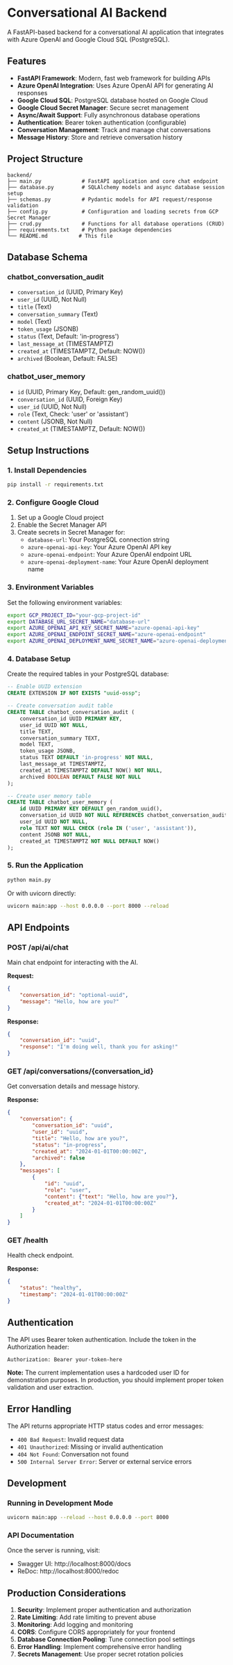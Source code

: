 # Conversational AI Backend

A FastAPI-based backend for a conversational AI application that integrates with Azure OpenAI and Google Cloud SQL (PostgreSQL).

## Features

- **FastAPI Framework**: Modern, fast web framework for building APIs
- **Azure OpenAI Integration**: Uses Azure OpenAI API for generating AI responses
- **Google Cloud SQL**: PostgreSQL database hosted on Google Cloud
- **Google Cloud Secret Manager**: Secure secret management
- **Async/Await Support**: Fully asynchronous database operations
- **Authentication**: Bearer token authentication (configurable)
- **Conversation Management**: Track and manage chat conversations
- **Message History**: Store and retrieve conversation history

## Project Structure

```
backend/
├── main.py             # FastAPI application and core chat endpoint
├── database.py         # SQLAlchemy models and async database session setup
├── schemas.py          # Pydantic models for API request/response validation
├── config.py           # Configuration and loading secrets from GCP Secret Manager
├── crud.py             # Functions for all database operations (CRUD)
├── requirements.txt    # Python package dependencies
└── README.md          # This file
```

## Database Schema

### chatbot_conversation_audit
- `conversation_id` (UUID, Primary Key)
- `user_id` (UUID, Not Null)
- `title` (Text)
- `conversation_summary` (Text)
- `model` (Text)
- `token_usage` (JSONB)
- `status` (Text, Default: 'in-progress')
- `last_message_at` (TIMESTAMPTZ)
- `created_at` (TIMESTAMPTZ, Default: NOW())
- `archived` (Boolean, Default: FALSE)

### chatbot_user_memory
- `id` (UUID, Primary Key, Default: gen_random_uuid())
- `conversation_id` (UUID, Foreign Key)
- `user_id` (UUID, Not Null)
- `role` (Text, Check: 'user' or 'assistant')
- `content` (JSONB, Not Null)
- `created_at` (TIMESTAMPTZ, Default: NOW())

## Setup Instructions

### 1. Install Dependencies

```bash
pip install -r requirements.txt
```

### 2. Configure Google Cloud

1. Set up a Google Cloud project
2. Enable the Secret Manager API
3. Create secrets in Secret Manager for:
   - `database-url`: Your PostgreSQL connection string
   - `azure-openai-api-key`: Your Azure OpenAI API key
   - `azure-openai-endpoint`: Your Azure OpenAI endpoint URL
   - `azure-openai-deployment-name`: Your Azure OpenAI deployment name

### 3. Environment Variables

Set the following environment variables:

```bash
export GCP_PROJECT_ID="your-gcp-project-id"
export DATABASE_URL_SECRET_NAME="database-url"
export AZURE_OPENAI_API_KEY_SECRET_NAME="azure-openai-api-key"
export AZURE_OPENAI_ENDPOINT_SECRET_NAME="azure-openai-endpoint"
export AZURE_OPENAI_DEPLOYMENT_NAME_SECRET_NAME="azure-openai-deployment-name"
```

### 4. Database Setup

Create the required tables in your PostgreSQL database:

```sql
-- Enable UUID extension
CREATE EXTENSION IF NOT EXISTS "uuid-ossp";

-- Create conversation audit table
CREATE TABLE chatbot_conversation_audit (
    conversation_id UUID PRIMARY KEY,
    user_id UUID NOT NULL,
    title TEXT,
    conversation_summary TEXT,
    model TEXT,
    token_usage JSONB,
    status TEXT DEFAULT 'in-progress' NOT NULL,
    last_message_at TIMESTAMPTZ,
    created_at TIMESTAMPTZ DEFAULT NOW() NOT NULL,
    archived BOOLEAN DEFAULT FALSE NOT NULL
);

-- Create user memory table
CREATE TABLE chatbot_user_memory (
    id UUID PRIMARY KEY DEFAULT gen_random_uuid(),
    conversation_id UUID NOT NULL REFERENCES chatbot_conversation_audit(conversation_id),
    user_id UUID NOT NULL,
    role TEXT NOT NULL CHECK (role IN ('user', 'assistant')),
    content JSONB NOT NULL,
    created_at TIMESTAMPTZ NOT NULL DEFAULT NOW()
);
```

### 5. Run the Application

```bash
python main.py
```

Or with uvicorn directly:

```bash
uvicorn main:app --host 0.0.0.0 --port 8000 --reload
```

## API Endpoints

### POST /api/ai/chat

Main chat endpoint for interacting with the AI.

**Request:**
```json
{
    "conversation_id": "optional-uuid",
    "message": "Hello, how are you?"
}
```

**Response:**
```json
{
    "conversation_id": "uuid",
    "response": "I'm doing well, thank you for asking!"
}
```

### GET /api/conversations/{conversation_id}

Get conversation details and message history.

**Response:**
```json
{
    "conversation": {
        "conversation_id": "uuid",
        "user_id": "uuid",
        "title": "Hello, how are you?",
        "status": "in-progress",
        "created_at": "2024-01-01T00:00:00Z",
        "archived": false
    },
    "messages": [
        {
            "id": "uuid",
            "role": "user",
            "content": {"text": "Hello, how are you?"},
            "created_at": "2024-01-01T00:00:00Z"
        }
    ]
}
```

### GET /health

Health check endpoint.

**Response:**
```json
{
    "status": "healthy",
    "timestamp": "2024-01-01T00:00:00Z"
}
```

## Authentication

The API uses Bearer token authentication. Include the token in the Authorization header:

```
Authorization: Bearer your-token-here
```

**Note:** The current implementation uses a hardcoded user ID for demonstration purposes. In production, you should implement proper token validation and user extraction.

## Error Handling

The API returns appropriate HTTP status codes and error messages:

- `400 Bad Request`: Invalid request data
- `401 Unauthorized`: Missing or invalid authentication
- `404 Not Found`: Conversation not found
- `500 Internal Server Error`: Server or external service errors

## Development

### Running in Development Mode

```bash
uvicorn main:app --reload --host 0.0.0.0 --port 8000
```

### API Documentation

Once the server is running, visit:
- Swagger UI: http://localhost:8000/docs
- ReDoc: http://localhost:8000/redoc

## Production Considerations

1. **Security**: Implement proper authentication and authorization
2. **Rate Limiting**: Add rate limiting to prevent abuse
3. **Monitoring**: Add logging and monitoring
4. **CORS**: Configure CORS appropriately for your frontend
5. **Database Connection Pooling**: Tune connection pool settings
6. **Error Handling**: Implement comprehensive error handling
7. **Secrets Management**: Use proper secret rotation policies
